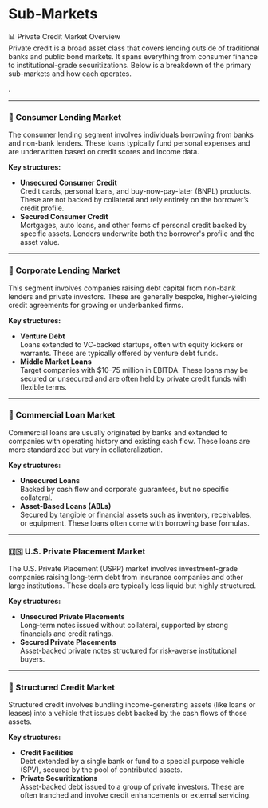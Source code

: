 # Sub-Markets

📊 Private Credit Market Overview\
Private credit is a broad asset class that covers lending outside of traditional banks and public bond markets. It spans everything from consumer finance to institutional-grade securitizations. Below is a breakdown of the primary sub-markets and how each operates.

.

***

### 🧾 Consumer Lending Market

The consumer lending segment involves individuals borrowing from banks and non-bank lenders. These loans typically fund personal expenses and are underwritten based on credit scores and income data.

**Key structures:**

* **Unsecured Consumer Credit**\
  Credit cards, personal loans, and buy-now-pay-later (BNPL) products. These are not backed by collateral and rely entirely on the borrower’s credit profile.
* **Secured Consumer Credit**\
  Mortgages, auto loans, and other forms of personal credit backed by specific assets. Lenders underwrite both the borrower's profile and the asset value.

***

### 🏢 Corporate Lending Market

This segment involves companies raising debt capital from non-bank lenders and private investors. These are generally bespoke, higher-yielding credit agreements for growing or underbanked firms.

**Key structures:**

* **Venture Debt**\
  Loans extended to VC-backed startups, often with equity kickers or warrants. These are typically offered by venture debt funds.
* **Middle Market Loans**\
  Target companies with $10–75 million in EBITDA. These loans may be secured or unsecured and are often held by private credit funds with flexible terms.

***

### 🏦 Commercial Loan Market

Commercial loans are usually originated by banks and extended to companies with operating history and existing cash flow. These loans are more standardized but vary in collateralization.

**Key structures:**

* **Unsecured Loans**\
  Backed by cash flow and corporate guarantees, but no specific collateral.
* **Asset-Based Loans (ABLs)**\
  Secured by tangible or financial assets such as inventory, receivables, or equipment. These loans often come with borrowing base formulas.

***

### 🇺🇸 U.S. Private Placement Market

The U.S. Private Placement (USPP) market involves investment-grade companies raising long-term debt from insurance companies and other large institutions. These deals are typically less liquid but highly structured.

**Key structures:**

* **Unsecured Private Placements**\
  Long-term notes issued without collateral, supported by strong financials and credit ratings.
* **Secured Private Placements**\
  Asset-backed private notes structured for risk-averse institutional buyers.

***

### 🔧 Structured Credit Market

Structured credit involves bundling income-generating assets (like loans or leases) into a vehicle that issues debt backed by the cash flows of those assets.

**Key structures:**

* **Credit Facilities**\
  Debt extended by a single bank or fund to a special purpose vehicle (SPV), secured by the pool of contributed assets.
* **Private Securitizations**\
  Asset-backed debt issued to a group of private investors. These are often tranched and involve credit enhancements or external servicing.
